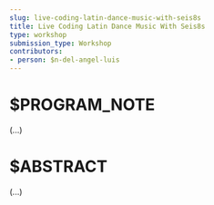 ```yaml
---
slug: live-coding-latin-dance-music-with-seis8s
title: Live Coding Latin Dance Music With Seis8s
type: workshop
submission_type: Workshop
contributors:
- person: $n-del-angel-luis
---
```


# $PROGRAM_NOTE

(...)

# $ABSTRACT

(...)